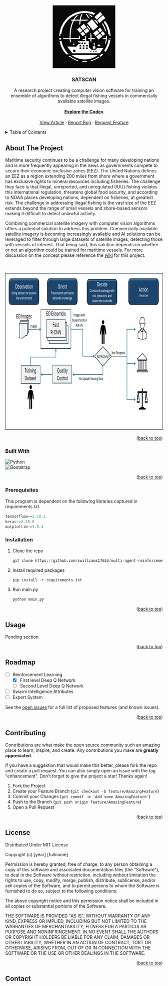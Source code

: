 <!-- Improved compatibility of back to top link: See: https://github.com/othneildrew/Best-README-Template/pull/73 -->
<a name="readme-top"></a>

<!-- PROJECT LOGO -->
<br />
<div align="center">
  <a href="https://github.com/SWilliams17655/SAT-SCAN">
    <img src="/static/icon.png" alt="Logo" width="200" height="200">
  </a>

<h3 align="center">SATSCAN</h3>

  <p align="center">
    A research project creating computer vision software for training an ensemble of algorithms to detect illegal fishing vessels in commercially available satellite images.
    <br />
    <br />
    <a href="https://github.com/SWilliams17655/SAT-SCAN"><strong>Explore the Code»</strong></a>
    <br />
    <br />
    <a href="https://medium.com/@sean.williams.3/applying-computer-vision-to-help-defeat-illegal-fishing-336725d7b256">View Article</a>
    ·
    <a href="https://github.com/SWilliams17655/SAT-SCAN/issues/new?labels=bug&template=bug-report---.md">Report Bug</a>
    ·
    <a href="https://github.com/SWilliams17655/SAT-SCAN/issues/new?labels=enhancement&template=feature-request---.md">Request Feature</a>
  </p>
</div>

<!-- TABLE OF CONTENTS -->
<details>
  <summary>Table of Contents</summary>
  <ol>
    <li>
      <a href="#about-the-project">About The Project</a>
      <ul>
        <li><a href="#built-with">Built With</a></li>
      </ul>
    </li>
    <li>
      <a href="#getting-started">Getting Started</a>
      <ul>
        <li><a href="#prerequisites">Prerequisites</a></li>
        <li><a href="#installation">Installation</a></li>
      </ul>
    </li>
    <li><a href="#usage">Usage</a></li>
    <li><a href="#roadmap">Roadmap</a></li>
    <li><a href="#contributing">Contributing</a></li>
    <li><a href="#license">License</a></li>
    <li><a href="#contact">Contact</a></li>
  </ol>
</details>


<!-- ABOUT THE PROJECT -->
## About The Project

<p> Maritime security continues to be a challenge for many developing nations and is more frequently appearing in the news as governments compete to secure their economic exclusive zones (EEZ). The United Nations defines an EEZ as a region extending 200 miles from shore where a government has exclusive rights to mineral resources including fisheries. The challenge they face is that illegal, unreported, and unregulated (IUU) fishing violates this international regulation, threatens global food security, and according to NOAA places developing nations, dependent on fisheries, at greatest risk. The challenge in addressing illegal fishing is the vast size of the EEZ extends beyond the range of small vessels and shore-based sensors making it difficult to detect unlawful activity. 
  
<p> Combining commercial satellite imagery with computer vision algorithms offers a potential solution to address this problem. Commercially available satellite imagery is becoming increasingly available and AI solutions can be leveraged to filter through large datasets of satellite images, detecting those with vessels of interest. That being said, this solution depends on whether or not an algorithm could be trained for maritime vessels. For more discussion on the concept please reference the <a href="https://github.com/SWilliams17655/SAT-SCAN/wiki/Home">wiki</a> for this project.</p> </p>
  
<br>
<br>
<div align="center">
    <img src="/static/Architecture.png" 
    alt="Logo" width="800" height="500">
  </a>
</div>

<p align="right">(<a href="#readme-top">back to top</a>)</p>

### Built With
<div class="row">
  <div class="column">
    <img src="https://s3.dualstack.us-east-2.amazonaws.com/pythondotorg-assets/media/community/logos/python-logo-only.png" alt="Python" width="75" height="75">
  </div>
  <div class="column">
    <img src="https://getbootstrap.com/docs/5.3/assets/brand/bootstrap-logo-shadow.png" alt="Bootstrap" width="75" height="75">
  </div>
</div>
<p align="right">(<a href="#readme-top">back to top</a>)</p>

### Prerequisites

This program is dependent on the following libraries captured in requirements.txt.
```py
tensorflow~=2.10.1
keras~=2.10.0
matplotlib~=3.8.4
```

### Installation

1. Clone the repo
   ```py
   git clone https://github.com/swilliams17655/multi-agent-reinforcement-learning-agent.git
   ```
2. Install required packages
   ```py
   pip install -r requirements.txt
   ```
3. Run main.py
   ```py
   python main.py
   ```

<p align="right">(<a href="#readme-top">back to top</a>)</p>



<!-- USAGE EXAMPLES -->
## Usage

Pending section

<p align="right">(<a href="#readme-top">back to top</a>)</p>



<!-- ROADMAP -->
## Roadmap

- [ ] Reinforcement Learning
    - [x] First level Deep Q Network
    - [ ] Second Level Deep Q Network
- [ ] Swarm Intelligence Attributes
- [ ] Expert System

See the [open issues](https://github.com/swilliams17655/multi-agent-reinforcement-learning-agent/issues) for a full list of proposed features (and known issues).

<p align="right">(<a href="#readme-top">back to top</a>)</p>

<!-- CONTRIBUTING -->
## Contributing

Contributions are what make the open source community such an amazing place to learn, inspire, and create. Any contributions you make are **greatly appreciated**.

If you have a suggestion that would make this better, please fork the repo and create a pull request. You can also simply open an issue with the tag "enhancement".
Don't forget to give the project a star! Thanks again!

1. Fork the Project
2. Create your Feature Branch (`git checkout -b feature/AmazingFeature`)
3. Commit your Changes (`git commit -m 'Add some AmazingFeature'`)
4. Push to the Branch (`git push origin feature/AmazingFeature`)
5. Open a Pull Request

<p align="right">(<a href="#readme-top">back to top</a>)</p>



<!-- LICENSE -->
## License

Distributed Under MIT License

Copyright (c) [year] [fullname]

Permission is hereby granted, free of charge, to any person obtaining a copy
of this software and associated documentation files (the "Software"), to deal
in the Software without restriction, including without limitation the rights
to use, copy, modify, merge, publish, distribute, sublicense, and/or sell
copies of the Software, and to permit persons to whom the Software is
furnished to do so, subject to the following conditions:

The above copyright notice and this permission notice shall be included in all
copies or substantial portions of the Software.

THE SOFTWARE IS PROVIDED "AS IS", WITHOUT WARRANTY OF ANY KIND, EXPRESS OR
IMPLIED, INCLUDING BUT NOT LIMITED TO THE WARRANTIES OF MERCHANTABILITY,
FITNESS FOR A PARTICULAR PURPOSE AND NONINFRINGEMENT. IN NO EVENT SHALL THE
AUTHORS OR COPYRIGHT HOLDERS BE LIABLE FOR ANY CLAIM, DAMAGES OR OTHER
LIABILITY, WHETHER IN AN ACTION OF CONTRACT, TORT OR OTHERWISE, ARISING FROM,
OUT OF OR IN CONNECTION WITH THE SOFTWARE OR THE USE OR OTHER DEALINGS IN THE
SOFTWARE.

<p align="right">(<a href="#readme-top">back to top</a>)</p>


<!-- CONTACT -->
## Contact
